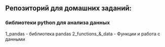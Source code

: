 ## Репозиторий для домашних заданий: 
### библиотеки python для анализа данных  

1_pandas - библиотека pandas
2_functions_&_data - Функции и работа с данными